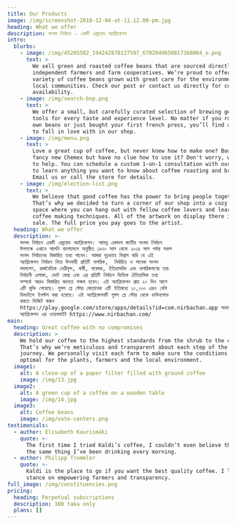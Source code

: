 ```yaml
---
title: Our Products
image: /img/screenshot-2018-12-04-at-11.12.00-pm.jpg
heading: What we offer
description: সংসদ নির্বাচন - একটি এন্ড্রয়েড অ্যাপ্লিকেশন
intro:
  blurbs:
    - image: /img/45205582_194242878127597_6702049650817368064_o.png
      text: >
        We sell green and roasted coffee beans that are sourced directly from
        independent farmers and farm cooperatives. We’re proud to offer a
        variety of coffee beans grown with great care for the environment and
        local communities. Check our post or contact us directly for current
        availability.
    - image: /img/search-bnp.png
      text: >
        We offer a small, but carefully curated selection of brewing gear and
        tools for every taste and experience level. No matter if you roast your
        own beans or just bought your first french press, you’ll find a gadget
        to fall in love with in our shop.
    - image: /img/menu.png
      text: >
        Love a great cup of coffee, but never knew how to make one? Bought a
        fancy new Chemex but have no clue how to use it? Don't worry, we’re here
        to help. You can schedule a custom 1-on-1 consultation with our baristas
        to learn anything you want to know about coffee roasting and brewing.
        Email us or call the store for details.
    - image: /img/election-list.png
      text: >
        We believe that good coffee has the power to bring people together.
        That’s why we decided to turn a corner of our shop into a cozy meeting
        space where you can hang out with fellow coffee lovers and learn about
        coffee making techniques. All of the artwork on display there is for
        sale. The full price you pay goes to the artist.
  heading: What we offer
  description: >-
    সংসদ নির্বাচন একটি এন্ড্রয়েড অ্যাপ্লিকেশন। আসন্ন একাদশ জাতীয় সংসদ নির্বাচন
    উপলক্ষে এখানে আপনি বাংলাদেশে অনুষ্ঠিত ১৯৭০ সাল থেকে ২০১৪ সাল পর্যন্ত সকল
    সংসদ নির্বাচনের বিস্তারিত তথ্য পাবেন। আমরা দৃঢ়ভাবে বিশ্বাস করি যে এই
    অ্যাপ্লিকেশন নির্বাচন নিয়ে উৎসাহী প্রতিটি নাগরিক,  নির্বাচিত ও সাবেক সংসদ
    সদস্যগণ, রাজনৈতিক নেত্রীবৃন্দ, কর্মী, গবেষক, ইতিহাসবিদ এবং নাগরিকগণের তার
    নির্বাচনী এলাকা, ভোট কেন্দ্র এবং এর প্রতিটি নির্বাচন ভিত্তিক ঐতিহাসিক তথ্য
    সম্পর্কে আরও বিস্তারিত জানতে সক্ষম হবেন। এই অ্যাপ্লিকেশন প্রায় ২০ দিন আগে
    এটি মুক্তি পেয়েছে। গুগল প্লে স্টোর মোতাবেক এটি ইতিমধ্যে ১০,০০০ এরও বেশি
    ডিভাইসে ইনস্টল করা হয়েছে। এই অ্যাপ্লিকেশনটি গুগল প্লে স্টোর থেকে ডাউনলোড
    করতে ভিজিট করুন 
    https://play.google.com/store/apps/details?id=com.nirbachan.app অথবা
    অ্যাপ্লিকেশন এর ওয়েবসাইট https://www.nirbachan.com/
main:
  heading: Great coffee with no compromises
  description: >
    We hold our coffee to the highest standards from the shrub to the cup.
    That’s why we’re meticulous and transparent about each step of the coffee’s
    journey. We personally visit each farm to make sure the conditions are
    optimal for the plants, farmers and the local environment.
  image1:
    alt: A close-up of a paper filter filled with ground coffee
    image: /img/13.jpg
  image2:
    alt: A green cup of a coffee on a wooden table
    image: /img/14.jpg
  image3:
    alt: Coffee beans
    image: /img/vote-centers.png
testimonials:
  - author: Elisabeth Kaurismäki
    quote: >-
      The first time I tried Kaldi’s coffee, I couldn’t even believe that was
      the same thing I’ve been drinking every morning.
  - author: Philipp Trommler
    quote: >-
      Kaldi is the place to go if you want the best quality coffee. I love their
      stance on empowering farmers and transparency.
full_image: /img/constituencies.png
pricing:
  heading: Perpetual subscriptions
  description: 100 taka only
  plans: []
---
```


